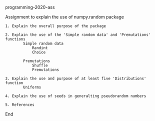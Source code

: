 programming-2020-ass

Assignment to explain the use of numpy.random package

    1. Explain the overall purpose of the package

    2. Explain the use of the 'Simple random data' and 'Premutations' functions
            Simple random data
                Randint
                Choice 

            Premutations
                Shuffle
                Premutations

    3. Explain the use and purpose of at least five 'Distributions' function
            Uniforms

    4. Explain the use of seeds in generalting pseudorandom numbers

    5. References 

End
